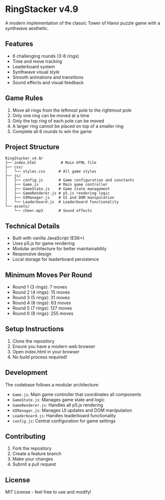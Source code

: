 # RingStacker v4.9

A modern implementation of the classic Tower of Hanoi puzzle game with a synthwave aesthetic.

## Features

- 6 challenging rounds (3-8 rings)
- Time and move tracking
- Leaderboard system
- Synthwave visual style
- Smooth animations and transitions
- Sound effects and visual feedback

## Game Rules

1. Move all rings from the leftmost pole to the rightmost pole
2. Only one ring can be moved at a time
3. Only the top ring of each pole can be moved
4. A larger ring cannot be placed on top of a smaller ring
5. Complete all 6 rounds to win the game

## Project Structure

```
RingStacker_v4.9/
├── index.html           # Main HTML file
├── css/
│   └── styles.css      # All game styles
├── js/
│   ├── config.js       # Game configuration and constants
│   ├── Game.js         # Main game controller
│   ├── GameState.js    # Game state management
│   ├── GameRenderer.js # p5.js rendering logic
│   ├── UIManager.js    # UI and DOM manipulation
│   └── Leaderboard.js  # Leaderboard functionality
└── assets/
    └── cheer.mp3       # Sound effects
```

## Technical Details

- Built with vanilla JavaScript (ES6+)
- Uses p5.js for game rendering
- Modular architecture for better maintainability
- Responsive design
- Local storage for leaderboard persistence

## Minimum Moves Per Round

- Round 1 (3 rings): 7 moves
- Round 2 (4 rings): 15 moves
- Round 3 (5 rings): 31 moves
- Round 4 (6 rings): 63 moves
- Round 5 (7 rings): 127 moves
- Round 6 (8 rings): 255 moves

## Setup Instructions

1. Clone the repository
2. Ensure you have a modern web browser
3. Open index.html in your browser
4. No build process required!

## Development

The codebase follows a modular architecture:

- `Game.js`: Main game controller that coordinates all components
- `GameState.js`: Manages game state and logic
- `GameRenderer.js`: Handles all p5.js rendering
- `UIManager.js`: Manages UI updates and DOM manipulation
- `Leaderboard.js`: Handles leaderboard functionality
- `config.js`: Central configuration for game settings

## Contributing

1. Fork the repository
2. Create a feature branch
3. Make your changes
4. Submit a pull request

## License

MIT License - feel free to use and modify! 